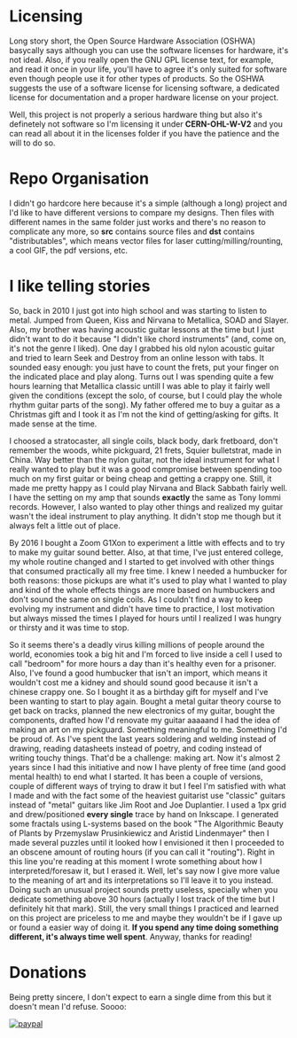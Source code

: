 # Licensing

Long story short, the Open Source Hardware Association (OSHWA) basycally says although you can use the software licenses for hardware, it's not ideal. Also, if you really open the GNU GPL license text, for example, and read it once in your life, you'll have to agree it's only suited for software even though people use it for other types of products. So the OSHWA suggests the use of a software license for licensing software, a dedicated license for documentation and a proper hardware license on your project.

Well, this project is not properly a serious hardware thing but also it's definetely not software so I'm licensing it under **CERN-OHL-W-V2** and you can read all about it in the licenses folder if you have the patience and the will to do so.

# Repo Organisation

I didn't go hardcore here because it's a simple (although a long) project and I'd like to have different versions to compare my designs. Then files with different names in the same folder just works and there's no reason to complicate any more, so **src** contains source files and **dst** contains "distributables", which means vector files for laser cutting/milling/rounting, a cool GIF, the pdf versions, etc.

# I like telling stories

So, back in 2010 I just got into high school and was starting to listen to metal. Jumped from Queen, Kiss and Nirvana to Metallica, SOAD and Slayer. Also, my brother was having acoustic guitar lessons at the time but I just didn't want to do it because "I didn't like chord instruments" (and, come on, it's not the genre I liked). One day I grabbed his old nylon acoustic guitar and tried to learn Seek and Destroy from an online lesson with tabs. It sounded easy enough: you just have to count the frets, put your finger on the indicated place and play along. Turns out I was spending quite a few hours learning that Metallica classic untill I was able to play it fairly well given the conditions (except the solo, of course, but I could play the whole rhythm guitar parts of the song). My father offered me to buy a guitar as a Christmas gift and I took it as I'm not the kind of getting/asking for gifts. It made sense at the time.

I choosed a stratocaster, all single coils, black body, dark fretboard, don't remember the woods, white pickguard, 21 frets, Squier bulletstrat, made in China. Way better than the nylon guitar, not the ideal instrument for what I really wanted to play but it was a good compromise between spending too much on my first guitar or being cheap and getting a crappy one. Still, it made me pretty happy as I could play Nirvana and Black Sabbath fairly well. I have the setting on my amp that sounds **exactly** the same as Tony Iommi records. However, I also wanted to play other things and realized my guitar wasn't the ideal instrument to play anything. It didn't stop me though but it always felt a little out of place.

By 2016 I bought a Zoom G1Xon to experiment a little with effects and to try to make my guitar sound better. Also, at that time, I've just entered college, my whole routine changed and I started to get involved with other things that consumed practically all my free time. I knew I needed a humbucker for both reasons: those pickups are what it's used to play what I wanted to play and kind of the whole effects things are more based on humbuckers and don't sound the same on single coils. As I couldn't find a way to keep evolving my instrument and didn't have time to practice, I lost motivation but always missed the times I played for hours until I realized I was hungry or thirsty and it was time to stop.

So it seems there's a deadly virus killing millions of people around the world, economies took a big hit and I'm forced to live inside a cell I used to call "bedroom" for more hours a day than it's healthy even for a prisoner. Also, I've found a good humbucker that isn't an import, which means it wouldn't cost me a kidney and should sound good because it isn't a chinese crappy one. So I bought it as a birthday gift for myself and I've been wanting to start to play again. Bought a metal guitar theory course to get back on tracks, planned the new electronics of my guitar, bought the components, drafted how I'd renovate my guitar aaaaand I had the idea of making an art on my pickguard. Something meaningful to me. Something I'd be proud of. As I've spent the last years soldering and welding instead of drawing, reading datasheets instead of poetry, and coding instead of writing touchy things. That'd be a challenge: making art. Now it's almost 2 years since I had this initiative and now I have plenty of free time (and good mental health) to end what I started. It has been a couple of versions, couple of different ways of trying to draw it but I feel I'm satisfied with what I made and with the fact some of the heaviest guitarist use "classic" guitars instead of "metal" guitars like Jim Root and Joe Duplantier. I used a 1px grid and drew/positioned **every single** trace by hand on Inkscape. I generated some fractals using L-systems based on the book "The Algorithmic Beauty of Plants by Przemyslaw Prusinkiewicz and Aristid Lindenmayer" then I made several puzzles until it looked how I envisioned it then I proceeded to an obscene amount of routing hours (if you can call it "routing"). Right in this line you're reading at this moment I wrote something about how I interpreted/foresaw it, but I erased it. Well, let's say now I give more value to the meaning of art and its interpretations so I'll leave it to you instead. Doing such an unusual project sounds pretty useless, specially when you dedicate something above 30 hours (actually I lost track of the time but I definitely hit that mark). Still, the very small things I practiced and learned on this project are priceless to me and maybe they wouldn't be if I gave up or found a easier way of doing it. **If you spend any time doing something different, it's always time well spent**. Anyway, thanks for reading!

# Donations

Being pretty sincere, I don't expect to earn a single dime from this but it doesn't mean I'd refuse. Soooo:

[![paypal](https://www.paypalobjects.com/en_US/i/btn/btn_donateCC_LG.gif)](https://www.paypal.com/donate/?business=VYQFJUZRPJ6C8&no_recurring=1&currency_code=BRL)
